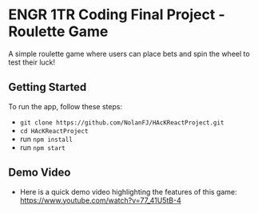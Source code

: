 # ENGR 1TR Coding Final Project - Roulette Game

A simple roulette game where users can place bets and spin the wheel to test their luck!

## Getting Started

To run the app, follow these steps:
- `git clone https://github.com/NolanFJ/HAcKReactProject.git`
- `cd HAcKReactProject`
- run `npm install`
- run `npm start`

## Demo Video
- Here is a quick demo video highlighting the features of this game:
  https://www.youtube.com/watch?v=77_41U5tB-4
  
